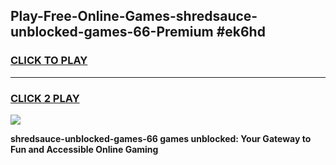 
## Play-Free-Online-Games-shredsauce-unblocked-games-66-Premium #ek6hd
<h3>
<a href="https://premium.freeplayer.one?title=shredsauce-unblocked-games-66&ref=8M">CLICK TO PLAY</a></h3>
<hr>

<h3>
<a href="https://premium.freeplayer.one?title=shredsauce-unblocked-games-66&ref=8M">CLICK 2 PLAY</a>
  
</h3>

<a href="https://premium.freeplayer.one?title=shredsauce-unblocked-games-66&ref=8M"><img src="https://clearcache.store/games.png"></a>


**shredsauce-unblocked-games-66 games unblocked: Your Gateway to Fun and Accessible Online Gaming**
